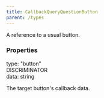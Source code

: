 ```yaml
---
title: CallbackQueryQuestionButton
parent: /types
---
```


A reference to a usual button.

### Properties

<div class="flex flex-col gap-3"><div><div class="flex gap-2"><div class="font-mono p" id="p_type" data-anchor><span class="font-bold">type</span><span class="opacity-50">:</span> <span>&quot;button&quot;</span></div><div class="flex items-center"><div class="bg-dbt px-1.5 rounded-md select-none text-fgt text-[10px]">DISCRIMINATOR</div></div></div></div><div><div class="flex gap-2"><div class="font-mono p" id="p_data" data-anchor><span class="font-bold">data</span><span class="opacity-50">:</span> <span>string</span></div></div><div class="pl-3"><div class="no-margin">

The target button's callback data.

</div></div></div></div>

